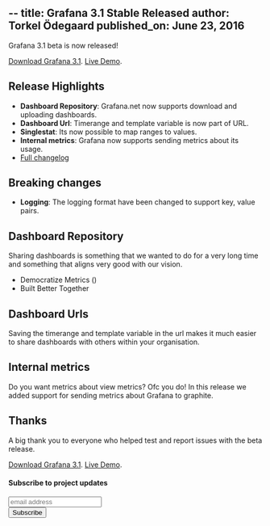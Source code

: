 --
title: Grafana 3.1 Stable Released
author: Torkel Ödegaard
published_on: June 23, 2016
---

Grafana 3.1 beta is now released!

<div class="text-center">
<a class="button secondary radius" href="/download">Download Grafana 3.1</a>.
<a class="button primary radius" href="http://play.grafana.org" target="_blank">Live Demo</a>.
</div>

## Release Highlights

- **Dashboard Repository**: Grafana.net now supports download and uploading dashboards.
- **Dashboard Url**: Timerange and template variable is now part of URL.
- **Singlestat**: Its now possible to map ranges to values.
- **Internal metrics**: Grafana now supports sending metrics about its usage.
- [Full changelog](https://github.com/grafana/grafana/blob/master/CHANGELOG.md)

## Breaking changes
- **Logging**: The logging format have been changed to support key, value pairs.

## Dashboard Repository

Sharing dashboards is something that we wanted to do for a very long time and something that aligns very good with our vision.

- Democratize Metrics ()
- Built Better Together

## Dashboard Urls

Saving the timerange and template variable in the url makes it much easier to share dashboards with others within your organisation.

## Internal metrics

Do you want metrics about view metrics? Ofc you do! In this release we added support for sending metrics about Grafana to graphite.

## Thanks
A big thank you to everyone who helped test and report issues with the beta release.

<div class="">
<a class="button secondary radius" href="/download">Download Grafana 3.1</a>.
<a class="button primary radius" href="http://play.grafana.org" target="_blank">Live Demo</a>.
</div>

#### Subscribe to project updates
<section class="newsletter">
  <form action="http://grafana.us8.list-manage.com/subscribe/post?u=2aeb5711db2aececc990be536&amp;id=5585d37ecc" method="post" id="mc-embedded-subscribe-form" name="mc-embedded-subscribe-form" class="validate" target="_blank">
    <row class="collapse">
      <div class="medium-10 columns">
        <input type="email" value="" name="EMAIL" class="email" id="mce-EMAIL" placeholder="email address">
      </div>
      <div class="medium-2 columns">
        <input type="submit" value="Subscribe" name="subscribe" id="mc-embedded-subscribe" class="button postfix">
      </div>
    </row>
  </form>
</section>
